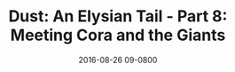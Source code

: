 ---
layout: entry.pug
title: "Dust: An Elysian Tail - Part 8: Meeting Cora and the Giants"
date: 2016-08-26 09-0800
publishDate: 2018-12-01 09-0800
categories: playthroughs dust-aet dust dust-an-elysian-tail
draft: true
---